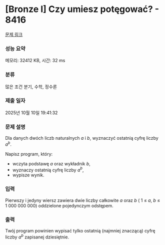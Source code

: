 # [Bronze I] Czy umiesz potęgować? - 8416 

[문제 링크](https://www.acmicpc.net/problem/8416) 

### 성능 요약

메모리: 32412 KB, 시간: 32 ms

### 분류

많은 조건 분기, 수학, 정수론

### 제출 일자

2025년 10월 10일 19:41:32

### 문제 설명

<p>Dla danych dwóch liczb naturalnych <i>a</i> i <i>b</i>, wyznaczyć ostatnią cyfrę liczby <i>a</i><em><sup>b</sup></em>.</p>

<p>Napisz program, który:</p>

<ul>
	<li>wczyta podstawę <i>a</i> oraz wykładnik <i>b</i>,</li>
	<li>wyznaczy ostatnią cyfrę liczby <i>a</i><em><sup>b</sup></em>,</li>
	<li>wypisze wynik.</li>
</ul>

### 입력 

 <p>Pierwszy i jedyny wiersz zawiera dwie liczby całkowite <i>a</i> oraz <i>b</i> ( 1 ≤ <i>a</i>, <i>b</i> ≤ 1 000 000 000) oddzielone pojedynczym odstępem.</p>

### 출력 

 <p>Twój program powinien wypisać tylko ostatnią (najmniej znaczącą) cyfrę liczby <i>a</i><em><sup>b</sup></em> zapisanej dziesiętnie.</p>

